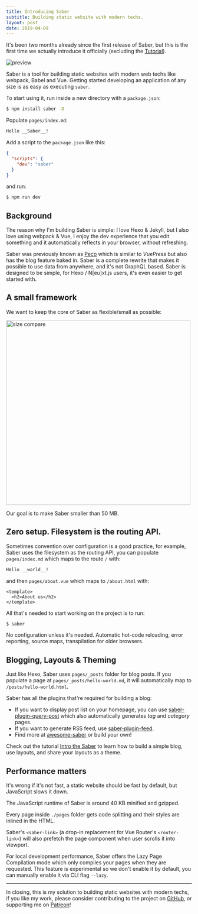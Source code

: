 ```yaml
---
title: Introducing Saber
subtitle: Building static website with modern techs.
layout: post
date: 2019-04-09
---
```


It's been two months already since the first release of Saber, but this is the first time we actually introduce it officially (excluding the [Tutorial](../../tutorial/tutorial.md)).

<img src="@/images/simple-index-md-page.png" alt="preview">

Saber is a tool for building static websites with modern web techs like webpack, Babel and Vue. Getting started developing an application of any size is as easy as executing `saber`.

To start using it, run inside a new directory with a `package.json`:

```bash
$ npm install saber -D
```

Populate `pages/index.md`:

```markdown
Hello __Saber__!
```

Add a script to the `package.json` like this:

```json
{
  "scripts": {
    "dev": "saber"
  }
}
```

and run:

```bash
$ npm run dev
```

## Background

The reason why I'm building Saber is simple: I love Hexo & Jekyll, but I also love using webpack & Vue, I enjoy the dev experience that you edit something and it automatically reflects in your browser, without refreshing.

Saber was previously known as [Peco](https://github.com/upash/peco) which is similar to _VuePress_ but also has the blog feature baked in. Saber is a complete rewrite that makes it possible to use data from anywhere, and it's not GraphQL based. Saber is designed to be simple, for Hexo / N[eu]xt.js users, it's even easier to get started with.

## A small framework

We want to keep the core of Saber as flexible/small as possible:

<img src="./size-compare.png" alt="size compare" width="500">

Our goal is to make Saber smaller than 50 MB.

## Zero setup. Filesystem is the routing API.

Sometimes convention over configuration is a good practice, for example, Saber uses the filesystem as the routing API, you can populate `pages/index.md` which maps to the route `/` with:

```markdown
Hello __world__!
```

and then `pages/about.vue` which maps to `/about.html` with:

```vue
<template>
  <h2>About us</h2>
</template>
```

All that's needed to start working on the project is to run:

```bash
$ saber
```

No configuration unless it's needed. Automatic hot-code reloading, error reporting, source maps, transpilation for older browsers.

## Blogging, Layouts & Theming

Just like Hexo, Saber uses `pages/_posts` folder for blog posts. If you populate a page at `pages/_posts/hello-world.md`, it will automatically map to `/posts/hello-world.html`.

Saber has all the plugins that're required for building a blog:

- If you want to display post list on your homepage, you can use [saber-plugin-query-post](https://github.com/saberland/saber/tree/master/packages/saber-plugin-query-posts) which also automatically generates _tag_ and _category_ pages.
- If you want to generate RSS feed, use [saber-plugin-feed](https://github.com/saberland/saber/tree/master/packages/saber-plugin-feed).
- Find more at [awesome-saber](https://github.com/saberland/awesome-saber) or build your own!

Check out the tutorial [Intro the Saber](../../tutorial/tutorial.md) to learn how to build a simple blog, use layouts, and share your layouts as a theme.

## Performance matters

It's wrong if it's not fast, a static website should be fast by default, but JavaScript slows it down.

The JavaScript runtime of Saber is around 40 KB minified and gzipped.

Every page inside `./pages` folder gets code splitting and their styles are inlined in the HTML.

Saber's `<saber-link>` (a drop-in replacement for Vue Router's `<router-link>`) will also prefetch the page component when user scrolls it into viewport.

For local development performance, Saber offers the Lazy Page Compilation mode which only compiles your pages when they are requested. This feature is experimental so we don't enable it by default, you can manually enable it via CLI flag `--lazy`.

---

In closing, this is my solution to building static websites with modern techs, if you like my work, please consider contributing to the project on [GitHub](https://github.com/saberland/saber), or supporting me on [Patreon](https://patreon.com/egoist)!
